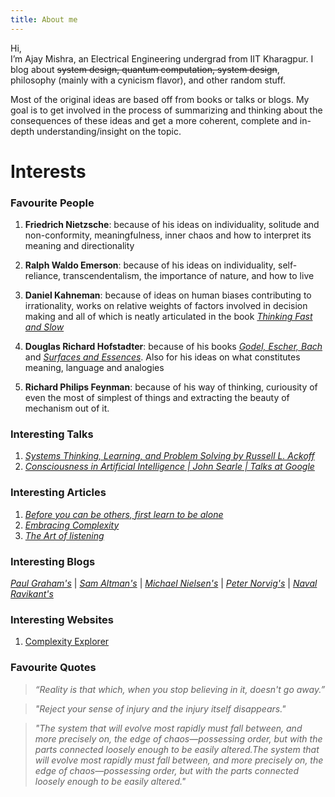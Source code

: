 ```yaml
---
title: About me
---
```

Hi,   
I’m Ajay Mishra, an Electrical Engineering undergrad from IIT Kharagpur. I blog about ~~system design, quantum computation, system design~~, philosophy (mainly with a cynicism flavor), and other random stuff.

Most of the original ideas are based off from books or talks or blogs. My goal is to get involved in the process of summarizing and thinking about the consequences of these ideas and get a more coherent, complete and in-depth understanding/insight on the topic.

# Interests

### Favourite People

1. **Friedrich Nietzsche**: because of his ideas on individuality, solitude and non-conformity, meaningfulness, inner chaos and how to interpret its meaning and directionality

2. **Ralph Waldo Emerson**: because of his ideas on individuality, self-reliance, transcendentalism, the importance of nature, and how to live

3. **Daniel Kahneman**: because of ideas on human biases contributing to irrationality, works on relative weights of factors involved in decision making and all of which is neatly articulated in the book [_Thinking Fast and Slow_](https://en.wikipedia.org/wiki/Thinking,_Fast_and_Slow)

4. **Douglas Richard Hofstadter**: because of his books [_Godel, Escher, Bach_](https://en.wikipedia.org/wiki/G%C3%B6del,_Escher,_Bach) and [_Surfaces and Essences_](https://www.goodreads.com/book/show/7711871-surfaces-and-essences). Also for his ideas on what constitutes meaning, language and analogies

5. **Richard Philips Feynman**: because of his way of thinking, curiousity of even the most of simplest of things and extracting the beauty of mechanism out of it.

### Interesting Talks

1. [_Systems Thinking, Learning, and Problem Solving by Russell L. Ackoff_](https://youtu.be/O9TE9HWFo6U)  
2. [_Consciousness in Artificial Intelligence \| John Searle \| Talks at Google_](https://youtu.be/rHKwIYsPXLg)

### Interesting Articles

1. [_Before you can be others, first learn to be alone_](https://aeon.co/ideas/before-you-can-be-with-others-first-learn-to-be-alone)  
2. [_Embracing Complexity_](https://hbr.org/2011/09/embracing-complexity)  
3. [_The Art of listening_](https://aeon.co/essays/the-psychologist-carl-rogers-and-the-art-of-active-listening)

### Interesting Blogs

[_Paul Graham's_](http://www.paulgraham.com/articles.html) | 
[_Sam Altman's_](https://blog.samaltman.com/) | 
[_Michael Nielsen's_](https://michaelnielsen.org/blog/) |
[_Peter Norvig's_](https://norvig.com/) |
[_Naval Ravikant's_](https://nav.al/)

### Interesting Websites

1. [Complexity Explorer](https://www.complexityexplorer.org/)


### Favourite Quotes

> _“Reality is that which, when you stop believing in it, doesn't go away.”_

> _"Reject your sense of injury and the injury itself disappears."_

> _"The system that will evolve most rapidly must fall between, and more precisely on, the edge of chaos—possessing order, but with the parts connected loosely enough to be easily altered.The system that will evolve most rapidly must fall between, and more precisely on, the edge of chaos—possessing order, but with the parts connected loosely enough to be easily altered."_